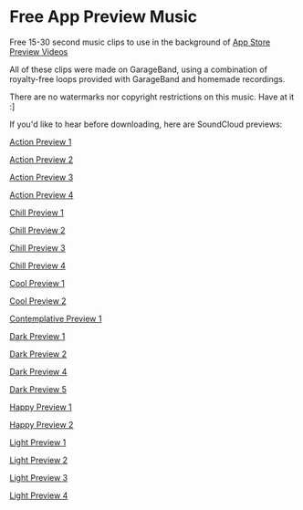 Free App Preview Music
======================

Free 15-30 second music clips to use in the background of [App Store Preview Videos](https://developer.apple.com/app-store/app-previews/)

All of these clips were made on GarageBand, using a combination of royalty-free loops provided with GarageBand and homemade recordings.

There are no watermarks nor copyright restrictions on this music. Have at it :]

If you'd like to hear before downloading, here are SoundCloud previews:

[Action Preview 1](https://soundcloud.com/good_day_sir/action-preview-1)

[Action Preview 2](https://soundcloud.com/good_day_sir/action-preview-2)

[Action Preview 3](https://soundcloud.com/good_day_sir/action-preview-3)

[Action Preview 4](https://soundcloud.com/good_day_sir/action-preview-4)

[Chill Preview 1](https://soundcloud.com/good_day_sir/chill-preview-1)

[Chill Preview 2](https://soundcloud.com/good_day_sir/chill-preview-2)

[Chill Preview 3](https://soundcloud.com/good_day_sir/chill-preview-3)

[Chill Preview 4](https://soundcloud.com/good_day_sir/chill-preview-4)

[Cool Preview 1](https://soundcloud.com/good_day_sir/cool-preview-1)

[Cool Preview 2](https://soundcloud.com/good_day_sir/cool-preview-2)

[Contemplative Preview 1](https://soundcloud.com/good_day_sir/contemplative-preview-1)

[Dark Preview 1](https://soundcloud.com/good_day_sir/dark-preview-1)

[Dark Preview 2](https://soundcloud.com/good_day_sir/dark-preview-2)

[Dark Preview 4](https://soundcloud.com/good_day_sir/dark-preview-4)

[Dark Preview 5](https://soundcloud.com/good_day_sir/dark-preview-5)

[Happy Preview 1](https://soundcloud.com/good_day_sir/happy-preview-1)

[Happy Preview 2](https://soundcloud.com/good_day_sir/happy-preview-2)

[Light Preview 1](https://soundcloud.com/good_day_sir/light-preview-1)

[Light Preview 2](https://soundcloud.com/good_day_sir/light-preview-2)

[Light Preview 3](https://soundcloud.com/good_day_sir/light-preview-3)

[Light Preview 4](https://soundcloud.com/good_day_sir/light-preview-4)

